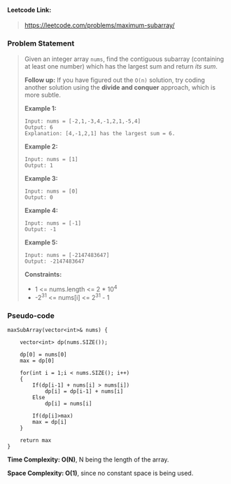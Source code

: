 #### Leetcode Link: 

> https://leetcode.com/problems/maximum-subarray/

### Problem Statement

> Given an integer array `nums`, find the contiguous subarray (containing at least one number) which has the largest sum and return *its sum*.
>
> **Follow up:** If you have figured out the `O(n)` solution, try coding another solution using the **divide and conquer** approach, which is more subtle.
>
>  
>
> **Example 1:**
>
> ```
> Input: nums = [-2,1,-3,4,-1,2,1,-5,4]
> Output: 6
> Explanation: [4,-1,2,1] has the largest sum = 6.
> ```
>
> **Example 2:**
>
> ```
> Input: nums = [1]
> Output: 1
> ```
>
> **Example 3:**
>
> ```
> Input: nums = [0]
> Output: 0
> ```
>
> **Example 4:**
>
> ```
> Input: nums = [-1]
> Output: -1
> ```
>
> **Example 5:**
>
> ```
> Input: nums = [-2147483647]
> Output: -2147483647
> ```
>
>  
>
> **Constraints:**
>
> - 1 <= nums.length <= 2 * 10<sup>4</sup>
> - -2<sup>31</sup> <= nums[i] <= 2<sup>31</sup> - 1

### Pseudo-code

```
maxSubArray(vector<int>& nums) {
    
    vector<int> dp(nums.SIZE());

    dp[0] = nums[0]
    max = dp[0]
    
    for(int i = 1;i < nums.SIZE(); i++)
    {
        If(dp[i-1] + nums[i] > nums[i])
        	dp[i] = dp[i-1] + nums[i]
        Else
        	dp[i] = nums[i]
        	
        If(dp[i]>max)
        max = dp[i]
    }
    
    return max
}
```



**Time Complexity: O(N)**, N being the length of the array.

**Space Complexity: O(1)**, since no constant space is being used.